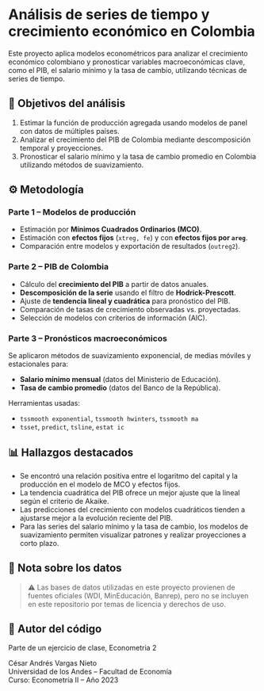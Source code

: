 # Análisis de series de tiempo y crecimiento económico en Colombia

Este proyecto aplica modelos econométricos para analizar el crecimiento económico colombiano y pronosticar variables macroeconómicas clave, como el PIB, el salario mínimo y la tasa de cambio, utilizando técnicas de series de tiempo.

## 🎯 Objetivos del análisis

1. Estimar la función de producción agregada usando modelos de panel con datos de múltiples países.
2. Analizar el crecimiento del PIB de Colombia mediante descomposición temporal y proyecciones.
3. Pronosticar el salario mínimo y la tasa de cambio promedio en Colombia utilizando métodos de suavizamiento.

## ⚙️ Metodología

### Parte 1 – Modelos de producción
- Estimación por **Mínimos Cuadrados Ordinarios (MCO)**.
- Estimación con **efectos fijos** (`xtreg, fe`) y con **efectos fijos por `areg`**.
- Comparación entre modelos y exportación de resultados (`outreg2`).

### Parte 2 – PIB de Colombia
- Cálculo del **crecimiento del PIB** a partir de datos anuales.
- **Descomposición de la serie** usando el filtro de **Hodrick-Prescott**.
- Ajuste de **tendencia lineal y cuadrática** para pronóstico del PIB.
- Comparación de tasas de crecimiento observadas vs. proyectadas.
- Selección de modelos con criterios de información (AIC).

### Parte 3 – Pronósticos macroeconómicos
Se aplicaron métodos de suavizamiento exponencial, de medias móviles y estacionales para:

- **Salario mínimo mensual** (datos del Ministerio de Educación).
- **Tasa de cambio promedio** (datos del Banco de la República).

Herramientas usadas:
- `tssmooth exponential`, `tssmooth hwinters`, `tssmooth ma`
- `tsset`, `predict`, `tsline`, `estat ic`

## 📊 Hallazgos destacados

- Se encontró una relación positiva entre el logaritmo del capital y la producción en el modelo de MCO y efectos fijos.
- La tendencia cuadrática del PIB ofrece un mejor ajuste que la lineal según el criterio de Akaike.
- Las predicciones del crecimiento con modelos cuadráticos tienden a ajustarse mejor a la evolución reciente del PIB.
- Para las series del salario mínimo y la tasa de cambio, los modelos de suavizamiento permiten visualizar patrones y realizar proyecciones a corto plazo.

## 🛑 Nota sobre los datos

> ⚠️ Las bases de datos utilizadas en este proyecto provienen de fuentes oficiales (WDI, MinEducación, Banrep), pero no se incluyen en este repositorio por temas de licencia y derechos de uso.

## 👤 Autor del código

Parte de un ejercicio de clase, Econometria 2

César Andrés Vargas Nieto  
Universidad de los Andes – Facultad de Economía  
Curso: Econometría II – Año 2023
